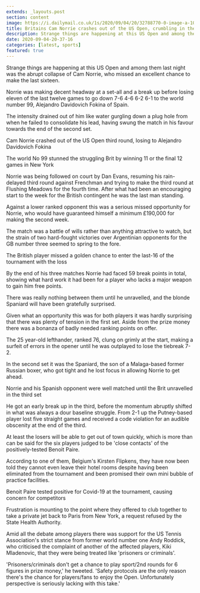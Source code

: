 ```yaml
---
extends: _layouts.post
section: content
image: https://i.dailymail.co.uk/1s/2020/09/04/20/32788770-0-image-a-10_1599247376357.jpg 
title: Britains Cam Norrie crashes out of the US Open, crumbling in the third set against world No 99 
description: Strange things are happening at this US Open and among them last night was the abrupt collapse of Cam Norrie, who missed an excellent chance to make the last sixteen. 
date: 2020-09-04-20-37-16 
categories: [latest, sports] 
featured: true 
--- 
```

Strange things are happening at this US Open and among them last night was the abrupt collapse of Cam Norrie, who missed an excellent chance to make the last sixteen.

Norrie was making decent headway at a set-all and a break up before losing eleven of the last twelve games to go down 7-6 4-6 6-2 6-1 to the world number 99, Alejandro Davidovich Fokina of Spain.

The intensity drained out of him like water gurgling down a plug hole from when he failed to consolidate his lead, having swung the match in his favour towards the end of the second set.

Cam Norrie crashed out of the US Open third round, losing to Alejandro Davidovich Fokina

The world No 99 stunned the struggling Brit by winning 11 or the final 12 games in New York

Norrie was being followed on court by Dan Evans, resuming his rain-delayed third round against Frenchman and trying to make the third round at Flushing Meadows for the fourth time. After what had been an encouraging start to the week for the British contingent he was the last man standing.

Against a lower ranked opponent this was a serious missed opportunity for Norrie, who would have guaranteed himself a minimum £190,000 for making the second week.

The match was a battle of wills rather than anything attractive to watch, but the strain of two hard-fought victories over Argentinian opponents for the GB number three seemed to spring to the fore. 

The British player missed a golden chance to enter the last-16 of the tournament with the loss

By the end of his three matches Norrie had faced 59 break points in total, showing what hard work it had been for a player who lacks a major weapon to gain him free points.

There was really nothing between them until he unravelled, and the blonde Spaniard will have been gratefully surprised.

Given what an opportunity this was for both players it was hardly surprising that there was plenty of tension in the first set. Aside from the prize money there was a bonanza of badly needed ranking points on offer.

The 25 year-old lefthander, ranked 76, clung on grimly at the start, making a surfeit of errors in the opener until he was outplayed to lose the tiebreak 7-2.

In the second set it was the Spaniard, the son of a Malaga-based former Russian boxer, who got tight and he lost focus in allowing Norrie to get ahead.

Norrie and his Spanish opponent were well matched until the Brit unravelled in the third set 

He got an early break up in the third, before the momentum abruptly shifted in what was always a dour baseline struggle. From 2-1 up the Putney-based player lost five straight games and received a code violation for an audible obscenity at the end of the third.

At least the losers will be able to get out of town quickly, which is more than can be said for the six players judged to be 'close contacts' of the positively-tested Benoit Paire.

According to one of them, Belgium's Kirsten Flipkens, they have now been told they cannot even leave their hotel rooms despite having been eliminated from the tournament and been promised their own mini bubble of practice facilities.

Benoit Paire tested positive for Covid-19 at the tournament, causing concern for competitors

Frustration is mounting to the point where they offered to club together to take a private jet back to Paris from New York, a request refused by the State Health Authority.

Amid all the debate among players there was support for the US Tennis Association's strict stance from former world number one Andy Roddick, who criticised the complaint of another of the affected players, Kiki Mladenovic, that they were being treated like 'prisoners or criminals'.

'Prisoners/criminals don't get a chance to play sport/2nd rounds for 6 figures in prize money,' he tweeted. 'Safety protocols are the only reason there's the chance for players/fans to enjoy the Open. Unfortunately perspective is seriously lacking with this take.'


